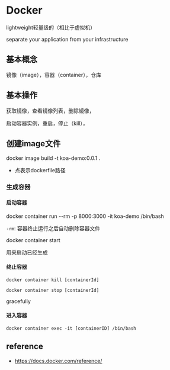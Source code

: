 # Docker

lightweight轻量级的（相比于虚拟机）

separate your application from your infrastructure

## 基本概念

镜像（image），容器（container），仓库

## 基本操作

获取镜像，查看镜像列表，删除镜像，

启动容器实例，重启，停止（kill），

## 创建image文件

docker image build -t koa-demo:0.0.1 .

- 点表示dockerfile路径

### 生成容器



#### 启动容器

docker container run --rm -p 8000:3000 -it koa-demo /bin/bash

`-rm`: 容器终止运行之后自动删除容器文件

docker container start

用来启动已经生成


#### 终止容器

`docker container kill [containerId]`

`docker container stop [containerId]`

gracefully

#### 进入容器

`docker container exec -it [containerID] /bin/bash`


## reference

- <https://docs.docker.com/reference/>